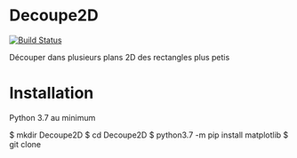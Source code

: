 # Decoupe2D

[![Build Status](https://travis-ci.org/joemccann/dillinger.svg?branch=master)](https://travis-ci.org/joemccann/dillinger)

Découper dans plusieurs plans 2D des rectangles plus petis
# Installation

Python 3.7  au minimum

$ mkdir Decoupe2D
$ cd Decoupe2D
$ python3.7 -m pip install matplotlib
$ git clone
```
